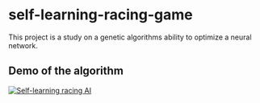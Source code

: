 # self-learning-racing-game
This project is a study on a genetic algorithms ability to optimize a neural network.


## Demo of the algorithm
[![Self-learning racing AI](http://img.youtube.com/vi/B3k_Cq7zxHw/0.jpg)](http://www.youtube.com/watch?v=B3k_Cq7zxHw "Self-learning racing AI")

